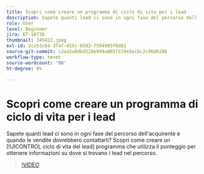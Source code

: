 ```yaml
---
title: Scopri come creare un programma di ciclo di vita per i lead
description: Sapete quanti lead ci sono in ogni fase del percorso dell'acquirente e quando le vendite dovrebbero contattarli? Scopri come creare un [!UICONTROL ciclo di vita del lead] programma che utilizza il punteggio per ottenere informazioni su dove si trovano i lead nel percorso.
role: User
level: Beginner
jira: KT-10738
thumbnail: 345422.jpeg
exl-id: 2ccb3cb4-3f4f-415c-b592-7504903f0d81
source-git-commit: c2aa5a0dbd22bb949a865f219e5ecbc2c96d6286
workflow-type: tm+mt
source-wordcount: '98'
ht-degree: 0%

---
```


# Scopri come creare un programma di ciclo di vita per i lead

Sapete quanti lead ci sono in ogni fase del percorso dell&#39;acquirente e quando le vendite dovrebbero contattarli? Scopri come creare un [!UICONTROL ciclo di vita del lead] programma che utilizza il punteggio per ottenere informazioni su dove si trovano i lead nel percorso.

>[!VIDEO](https://video.tv.adobe.com/v/345422/?quality=12&learn=on)

